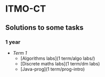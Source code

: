 # ITMO-CT

## Solutions to some tasks

### 1 year
* *Term 1*
	* [Algorithms labs](1 term/algo labs/)
	* [Discrete maths labs](1 term/dm labs)
	* [Java-prog](1 term/prog-intro)

